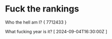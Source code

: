 # Fuck the rankings

Who the hell am I?
{ 7712433 }

What fucking year is it?
[ 2024-09-04T16:30:00Z ]

